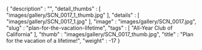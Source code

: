 {
  "description" : "",
  "detail_thumbs" : [
                       "images/gallery/SCN_0017_1_thumb.jpg"
                     ],
  "details" : [
                 "images/gallery/SCN_0017_1.jpg"
               ],
  "image" : "images/gallery/SCN_0017.jpg",
  "slug" : "plan-for-the-vacation-lifetime",
  "tags" : [
              "All-Year Club of California"
            ],
  "thumb" : "images/gallery/SCN_0017_thumb.jpg",
  "title" : "Plan for the vacation of a lifetime!",
  "weight" : -17
}
